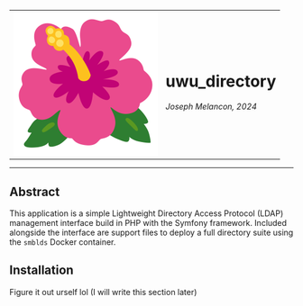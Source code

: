 <table role="presentation" border="0" cellspacing="0" width="100%">
    <tr>
        <td>
            <img width=256 height=256 src="docs/assets/logo.svg" alt="uwu_directory logo. It's the flower emoji borrowed from Google's emoji set."/>
        </td>
        <td>
            <h1>uwu_directory</h1>
            <p><i>Joseph Melancon, 2024</i></p>
        </td>
    </tr>
</table>
<hr/>

## Abstract

This application is a simple Lightweight Directory Access Protocol (LDAP)
management interface build in PHP with the Symfony framework. Included alongside
the interface are support files to deploy a full directory suite using the
`smblds` Docker container.

## Installation

Figure it out urself lol (I will write this section later)
